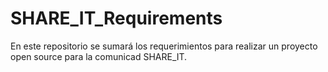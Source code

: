 # SHARE_IT_Requirements
En este repositorio se sumará los requerimientos para realizar un proyecto open source para la comunicad SHARE_IT.
